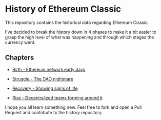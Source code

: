 # History of Ethereum Classic

This repository contains the historical data regarding Ethereum Classic.

I've decided to break the history down in 4 phases to make it a bit easier to grasp the high level
of what was happening and through which stages the currency went.

## Chapters

- [Birth - Ethereum network early days](/chapters/birth.md)

- [Struggle - The DAO nightmare](/chapters/struggle.md)

- [Recovery - Showing signs of life](/chapters/recovery.md)

- [Rise - Decentralized teams forming around it](/chapters/rise.md)


I hope you all learn something new. Feel free to fork and open a Pull Request and contribute to the history repository.
